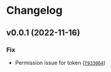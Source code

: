# Changelog

<!--next-version-placeholder-->

## v0.0.1 (2022-11-16)
### Fix
* Permission issue for token ([`f933064`](https://github.com/la0bing/melpy/commit/f9330642779f47437def68d09fffd4a62835940d))
